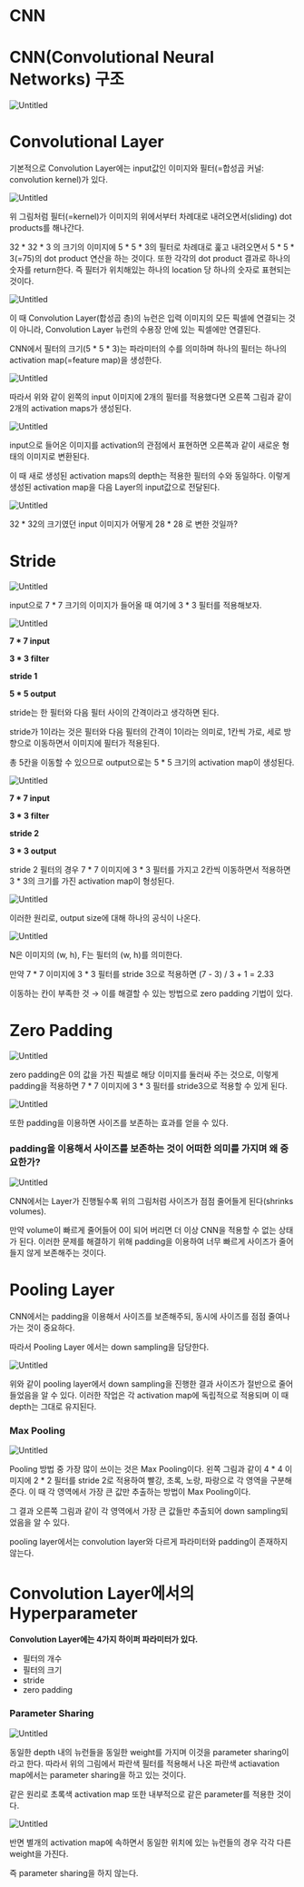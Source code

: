 # CNN

# CNN(Convolutional Neural Networks) 구조

![Untitled](CNN%204cd75b6992844b719f46abe23ab62e61/Untitled.png)

# Convolutional Layer

기본적으로 Convolution Layer에는 input값인 이미지와 필터(=합성곱 커널: convolution kernel)가 있다.

![Untitled](CNN%204cd75b6992844b719f46abe23ab62e61/Untitled%201.png)

위 그림처럼 필터(=kernel)가 이미지의 위에서부터 차례대로 내려오면서(sliding) dot products를 해나간다.

32 *  32 * 3 의 크기의 이미지에 5 * 5 * 3의 필터로 차례대로 훑고 내려오면서 5 * 5 * 3(=75)의 dot product 연산을 하는 것이다. 또한 각각의 dot product 결과로 하나의 숫자를 return한다. 즉 필터가 위치해있는 하나의 location 당 하나의 숫자로 표현되는 것이다.

![Untitled](CNN%204cd75b6992844b719f46abe23ab62e61/Untitled%202.png)

이 때 Convolution Layer(합성곱 층)의 뉴런은 입력 이미지의 모든 픽셀에 연결되는 것이 아니라, Convolution Layer 뉴런의 수용장 안에 있는 픽셀에만 연결된다.

CNN에서 필터의 크기(5 * 5 * 3)는 파라미터의 수를 의미하며 하나의 필터는 하나의 activation map(=feature map)을 생성한다.

![Untitled](CNN%204cd75b6992844b719f46abe23ab62e61/Untitled%203.png)

따라서 위와 같이 왼쪽의 input 이미지에 2개의 필터를 적용했다면 오른쪽 그림과 같이 2개의 activation maps가 생성된다.

![Untitled](CNN%204cd75b6992844b719f46abe23ab62e61/Untitled%204.png)

input으로 들어온 이미지를 activation의 관점에서 표현하면 오른쪽과 같이 새로운 형태의 이미지로 변환된다.

이 때 새로 생성된 activation maps의 depth는 적용한 필터의 수와 동일하다. 이렇게 생성된 activation map을 다음 Layer의 input값으로 전달된다. 

![Untitled](CNN%204cd75b6992844b719f46abe23ab62e61/Untitled%205.png)

32 * 32의 크기였던 input 이미지가 어떻게 28 * 28 로 변한 것일까?

# Stride

![Untitled](CNN%204cd75b6992844b719f46abe23ab62e61/Untitled%206.png)

input으로 7 * 7 크기의 이미지가 들어올 때 여기에 3 * 3 필터를 적용해보자.

![Untitled](CNN%204cd75b6992844b719f46abe23ab62e61/Untitled%207.png)

**7 * 7 input**

**3 * 3 filter**

**stride 1**

**5 * 5 output**

stride는 한 필터와 다음 필터 사이의 간격이라고 생각하면 된다.

stride가 1이라는 것은 필터와 다음 필터의 간격이 1이라는 의미로, 1칸씩 가로, 세로 방향으로 이동하면서 이미지에 필터가 적용된다.

총 5칸을 이동할 수 있으므로 output으로는 5 * 5 크기의 activation map이 생성된다.

![Untitled](CNN%204cd75b6992844b719f46abe23ab62e61/Untitled%208.png)

**7 * 7 input**

**3 * 3 filter**

**stride 2**

**3 * 3 output**

stride 2 필터의 경우 7 * 7 이미지에 3 * 3 필터를 가지고 2칸씩 이동하면서 적용하면 3 * 3의 크기를 가진 activation map이 형성된다.

![Untitled](CNN%204cd75b6992844b719f46abe23ab62e61/Untitled%209.png)

이러한 원리로, output size에 대해 하나의 공식이 나온다.

![Untitled](CNN%204cd75b6992844b719f46abe23ab62e61/Untitled%2010.png)

N은 이미지의 (w, h), F는 필터의 (w, h)를 의미한다.

만약 7 * 7 이미지에 3 * 3 필터를 stride 3으로 적용하면 (7 - 3) / 3 + 1 = 2.33

이동하는 칸이 부족한 것 → 이를 해결할 수 있는 방법으로 zero padding 기법이 있다.

# Zero Padding

![Untitled](CNN%204cd75b6992844b719f46abe23ab62e61/Untitled%2011.png)

zero padding은 0의 값을 가진 픽셀로 해당 이미지를 둘러싸 주는 것으로, 이렇게 padding을 적용하면 7 * 7 이미지에 3 * 3 필터를 stride3으로 적용할 수 있게 된다.

![Untitled](CNN%204cd75b6992844b719f46abe23ab62e61/Untitled%2012.png)

또한 padding을 이용하면 사이즈를 보존하는 효과를 얻을 수 있다.

### **padding을 이용해서 사이즈를 보존하는 것이 어떠한 의미를 가지며 왜 중요한가?**

![Untitled](CNN%204cd75b6992844b719f46abe23ab62e61/Untitled%2013.png)

CNN에서는 Layer가 진행될수록 위의 그림처럼 사이즈가 점점 줄어들게 된다(shrinks volumes).

만약 volume이 빠르게 줄어들어 0이 되어 버리면 더 이상 CNN을 적용할 수 없는 상태가 된다. 이러한 문제를 해결하기 위해 padding을 이용하여 너무 빠르게 사이즈가 줄어들지 않게 보존해주는 것이다.

# Pooling Layer

CNN에서는 padding을 이용해서 사이즈를 보존해주되, 동시에 사이즈를 점점 줄여나가는 것이 중요하다.

따라서 Pooling Layer 에서는 down sampling을 담당한다.

![Untitled](CNN%204cd75b6992844b719f46abe23ab62e61/Untitled%2014.png)

위와 같이 pooling layer에서 down sampling을 진행한 결과 사이즈가 절반으로 줄어들었음을 알 수 있다. 이러한 작업은 각 activation map에 독립적으로 적용되며 이 때 depth는 그대로 유지된다.

### Max Pooling

![Untitled](CNN%204cd75b6992844b719f46abe23ab62e61/Untitled%2015.png)

Pooling 방법 중 가장 많이 쓰이는 것은 Max Pooling이다. 왼쪽 그림과 같이 4 * 4 이미지에 2 * 2 필터를 stride 2로 적용하여 빨강, 초록, 노랑, 파랑으로 각 영역을 구분해준다. 이 때 각 영역에서 가장 큰 값만 추출하는 방법이 Max Pooling이다.

그 결과 오른쪽 그림과 같이 각 영역에서 가장 큰 값들만 추출되어 down sampling되었음을 알 수 있다.

pooling layer에서는 convolution layer와 다르게 파라미터와 padding이 존재하지 않는다.

# Convolution Layer에서의 Hyperparameter

**Convolution Layer에는 4가지 하이퍼 파라미터가 있다.**

- 필터의 개수
- 필터의 크기
- stride
- zero padding

### Parameter Sharing

![Untitled](CNN%204cd75b6992844b719f46abe23ab62e61/Untitled%2016.png)

동일한 depth 내의 뉴런들을 동일한 weight를 가지며 이것을 parameter sharing이라고 한다. 따라서 위의 그림에서 파란색 필터를 적용해서 나온 파란색 actiavation map에서는 parameter sharing을 하고 있는 것이다. 

같은 원리로 초록색 activation map 또한 내부적으로 같은 parameter를 적용한 것이다.

![Untitled](CNN%204cd75b6992844b719f46abe23ab62e61/Untitled%2017.png)

반면 별개의 activation map에 속하면서 동일한 위치에 있는 뉴런들의 경우 각각 다른 weight을 가진다.

즉 parameter sharing을 하지 않는다.